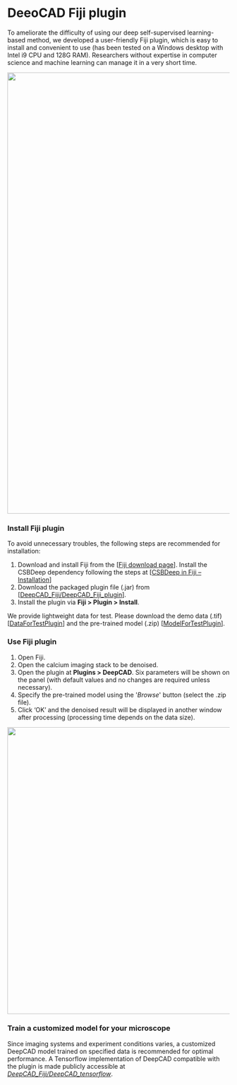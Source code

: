 # DeeoCAD Fiji plugin

To ameliorate the difficulty of using our deep self-supervised learning-based method, we developed a user-friendly Fiji plugin, which is easy to install and convenient to use (has been tested on a Windows desktop with Intel i9 CPU and 128G RAM). Researchers without expertise in computer science and machine learning can manage it in a very short time. 

<img src="https://github.com/cabooster/DeepCAD/blob/master/images/fiji.png" width="1000" align="middle">

### Install Fiji plugin
To avoid unnecessary troubles, the following steps are recommended for installation: 
1.  Download and install Fiji from the [[Fiji download page](https://imagej.net/Fiji/Downloads)]. Install the CSBDeep dependency following the steps at [[CSBDeep in Fiji – Installation](https://github.com/CSBDeep/CSBDeep_website/wiki/CSBDeep-in-Fiji-%E2%80%93-Installation)]
2.  Download the packaged plugin file (.jar) from [[DeepCAD_Fiji/DeepCAD_Fiji_plugin](https://github.com/cabooster/DeepCAD/tree/master/DeepCAD_Fiji/DeepCAD_Fiji_plugin)]. 
3.  Install the plugin via **Fiji > Plugin > Install**. 

We provide lightweight data for test.  Please download the demo data (.tif) [[DataForTestPlugin](https://drive.google.com/drive/folders/1JVbuCwIxRKr4_NNOD7fY61NnVeCA2UnP)] and the pre-trained model (.zip) [[ModelForTestPlugin](https://drive.google.com/drive/folders/14wSuMFhWKxW5Oq93GHxTsGixpB3T4lOL)].

### Use Fiji plugin

1.  Open Fiji.
2.  Open the calcium imaging stack to be denoised.
3.  Open the plugin at **Plugins > DeepCAD**. Six parameters will be shown on the panel (with default values and no changes are required unless necessary).
4.  Specify the pre-trained model using the '*Browse*' button (select the .zip file). 
5.  Click ‘OK’ and the denoised result will be displayed in another window after processing (processing time depends on the data size).
<img src="https://github.com/cabooster/DeepCAD/blob/master/images/parameter.png" width="650" align="middle">


### Train a customized model for your microscope

Since imaging systems and experiment conditions varies, a customized DeepCAD model trained on specified data is recommended for optimal performance. A Tensorflow implementation of DeepCAD compatible with the plugin is made publicly accessible at *[DeepCAD_Fiji/DeepCAD_tensorflow](https://github.com/cabooster/DeepCAD/tree/master/DeepCAD_Fiji/DeepCAD_tensorflow)*.

